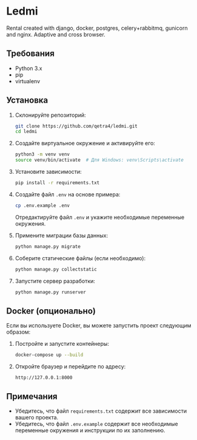 # Ledmi
Rental created with django, docker, postgres, celery+rabbitmq, gunicorn and nginx. Adaptive and cross browser.

## Требования

- Python 3.x
- pip
- virtualenv

## Установка

1. Склонируйте репозиторий:

    ```sh
    git clone https://github.com/qetra4/ledmi.git
    cd ledmi
    ```

2. Создайте виртуальное окружение и активируйте его:

    ```sh
    python3 -m venv venv
    source venv/bin/activate  # Для Windows: venv\Scripts\activate
    ```

3. Установите зависимости:

    ```sh
    pip install -r requirements.txt
    ```

4. Создайте файл `.env` на основе примера:

    ```sh
    cp .env.example .env
    ```

    Отредактируйте файл `.env` и укажите необходимые переменные окружения.

5. Примените миграции базы данных:

    ```sh
    python manage.py migrate
    ```

6. Соберите статические файлы (если необходимо):

    ```sh
    python manage.py collectstatic
    ```

7. Запустите сервер разработки:

    ```sh
    python manage.py runserver
    ```

## Docker (опционально)

Если вы используете Docker, вы можете запустить проект следующим образом:

1. Постройте и запустите контейнеры:

    ```sh
    docker-compose up --build
    ```

2. Откройте браузер и перейдите по адресу:

    ```
    http://127.0.0.1:8000
    ```

## Примечания

- Убедитесь, что файл `requirements.txt` содержит все зависимости вашего проекта.
- Убедитесь, что файл `.env.example` содержит все необходимые переменные окружения и инструкции по их заполнению.
